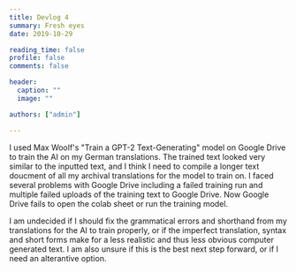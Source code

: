 ```yaml
---
title: Devlog 4
summary: Fresh eyes
date: 2019-10-29

reading_time: false
profile: false
comments: false

header:
  caption: ""
  image: ""

authors: ["admin"]

---
```


I used Max Woolf's "Train a GPT-2 Text-Generating" model on Google Drive to train the AI on my German translations. The trained text looked very similar to the inputted text, and I think I need to compile a longer text doucment of all my archival translations for the model to train on. I faced several problems with Google Drive including a failed training run and multiple failed uploads of the training text to Google Drive. Now Google Drive fails to open the colab sheet or run the training model.

I am undecided if I should fix the grammatical errors and shorthand from my translations for the AI to train properly, or if the imperfect translation, syntax and short forms make for a less realistic and thus less obvious computer generated text. I am also unsure if this is the best next step forward, or if I need an alterantive option.
